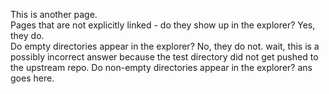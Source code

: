 This is another page.  
Pages that are not explicitly linked - do they show up in the explorer? Yes, they do.  
Do empty directories appear in the explorer?  No, they do not.  wait, this is a possibly incorrect answer because the test directory did not get pushed to the upstream repo.
Do non-empty directories appear in the explorer? ans goes here.